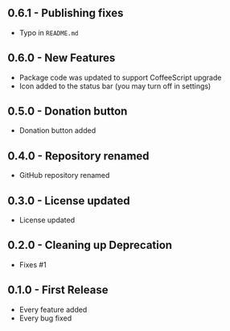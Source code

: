 ## 0.6.1 - Publishing fixes
* Typo in `README.md`

## 0.6.0 - New Features
* Package code was updated to support CoffeeScript upgrade
* Icon added to the status bar (you may turn off in settings)

## 0.5.0 - Donation button
* Donation button added

## 0.4.0 - Repository renamed
* GitHub repository renamed

## 0.3.0 - License updated
* License updated

## 0.2.0 - Cleaning up Deprecation
* Fixes #1

## 0.1.0 - First Release
* Every feature added
* Every bug fixed
